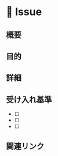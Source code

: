 # 🎯 Issue

## 概要
<!-- Issueの概要を記載してください -->

## 目的
<!-- このIssueの目的を明確に説明してください -->

## 詳細
<!-- 詳細な情報や実装方法などを記載してください -->

## 受け入れ基準
<!-- このIssueが完了したと判断する基準を記載してください -->
- [ ] 
- [ ] 
- [ ]

## 関連リンク
<!-- 関連するドキュメントやリソースがあれば記載してください --> 
